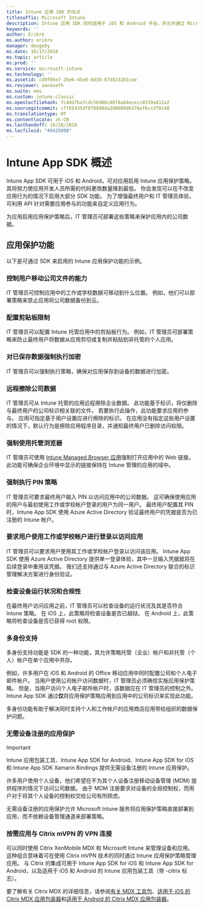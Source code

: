 ```yaml
---
title: Intune 应用 SDK 的优点
titlesuffix: Microsoft Intune
description: Intune 应用 SDK 同时适用于 iOS 和 Android 平台，并允许通过 Microsoft Intune 使用移动应用管理功能。
keywords: ''
author: Erikre
ms.author: erikre
manager: dougeby
ms.date: 10/17/2018
ms.topic: article
ms.prod: ''
ms.service: microsoft-intune
ms.technology: ''
ms.assetid: cd9f05e7-26e6-45e0-8d38-67d8232b1cae
ms.reviewer: aanavath
ms.suite: ems
ms.custom: intune-classic
ms.openlocfilehash: fc49d7ba7cdc5b986c06f8a84ececc8339a812a2
ms.sourcegitcommit: cff65435df070940da390609d6376af6ccdf0140
ms.translationtype: HT
ms.contentlocale: zh-CN
ms.lasthandoff: 10/18/2018
ms.locfileid: "49425098"
---
```

# <a name="intune-app-sdk-overview"></a>Intune App SDK 概述
Intune App SDK 可用于 iOS 和 Android，可对应用启用 Intune 应用保护策略。 其将努力使应用开发人员所需的代码更改数量降到最低。 你会发现可以在不改变应用行为的情况下启用大部分 SDK 功能。 为了增强最终用户和 IT 管理员体验，可利用 API 针对需要应用参与的功能来自定义应用行为。

为应用启用应用保护策略后，IT 管理员可部署这些策略来保护应用内的公司数据。

## <a name="app-protection-features"></a>应用保护功能

以下是可通过 SDK 来启用的 Intune 应用保护功能的示例。

### <a name="control-users-ability-to-move-corporate-files"></a>控制用户移动公司文件的能力
IT 管理员可控制应用中的工作或学校数据可移动到什么位置。 例如，他们可以部署策略来禁止应用将公司数据备份到云。

### <a name="configure-clipboard-restrictions"></a>配置剪贴板限制
IT 管理员可以配置 Intune 托管应用中的剪贴板行为。 例如，IT 管理员可部署策略来防止最终用户将数据从应用剪切或复制并粘贴到非托管的个人应用。

### <a name="enforce-encryption-on-saved-data"></a>对已保存数据强制执行加密
IT 管理员可以强制执行策略，确保对应用保存到设备的数据进行加密。

### <a name="remotely-wipe-corporate-data"></a>远程擦除公司数据
IT 管理员可从 Intune 托管的应用远程擦除企业数据。 此功能基于标识，将仅删除与最终用户的公司标识相关联的文件。 若要执行此操作，此功能要求应用的参与。 应用可指定基于用户设置应进行擦除的标识。 在应用没有指定这些用户设置的情况下，默认行为是擦除应用程序目录，并通知最终用户已删除访问权限。

### <a name="enforce-the-use-of-a-managed-browser"></a>强制使用托管浏览器
IT 管理员可使用 [Intune Managed Browser 应用](app-configuration-managed-browser.md)强制打开应用中的 Web 链接。 此功能可确保企业环境中显示的链接保持在 Intune 管理的应用的域中。

### <a name="enforce-a-pin-policy"></a>强制执行 PIN 策略
IT 管理员可要求最终用户输入 PIN 以访问应用中的公司数据。 这可确保使用应用的用户与最初使用工作或学校帐户登录的用户为同一用户。 最终用户配置其 PIN 时，Intune App SDK 使用 Azure Active Directory 验证最终用户的凭据是否为已注册的 Intune 帐户。

### <a name="require-users-to-sign-in-with-work-or-school-account-for-app-access"></a>要求用户使用工作或学校帐户进行登录以访问应用
IT 管理员可以要求用户使用其工作或学校帐户登录以访问该应用。 Intune App SDK 使用 Azure Active Directory 提供单一登录体验，其中一旦输入凭据就将在后续登录中重用该凭据。 我们还支持通过与 Azure Active Directory 联合的标识管理解决方案进行身份验证。

### <a name="check-device-health-and-compliance"></a>检查设备运行状况和合规性
在最终用户访问应用之前，IT 管理员可以检查设备的运行状况及其是否符合 Intune 策略。 在 iOS 上，此策略将检查设备是否已越狱。 在 Android 上，此策略将检查设备是否已获得 root 权限。

### <a name="multi-identity-support"></a>多身份支持
多身份支持功能是 SDK 的一种功能，其允许策略托管（企业）帐户和非托管（个人）帐户在单个应用中共存。

例如，许多用户在 iOS 和 Android 的 Office 移动应用中同时配置公司和个人电子邮件帐户。 当用户使用公司帐户访问数据时，IT 管理员必须确信实施应用保护策略。 但是，当用户访问个人电子邮件帐户时，该数据应在 IT 管理员的控制之外。 Intune App SDK 通过**仅**将应用保护策略应用到应用中的公司标识来实现此功能。

多身份功能有助于解决同时支持个人和工作帐户的应用商店应用带给组织的数据保护问题。
 
### <a name="app-protection-without-device-enrollment"></a>无需设备注册的应用保护

>[!IMPORTANT]
>Intune 应用包装工具、Intune App SDK for Android、Intune App SDK for iOS 和 Intune App SDK Xamarin Bindings 提供无需设备注册的 Intune 应用保护。

许多用户使用个人设备，他们希望在不为其个人设备注册移动设备管理 (MDM) 提供程序的情况下访问公司数据。 由于 MDM 注册要求对设备的全局控制权，而用户对于将其个人设备的控制权交给公司有所顾虑。

无需设备注册的应用保护允许 Microsoft Intune 服务将应用保护策略直接部署到应用，而不依赖设备管理通道来部署策略。

### <a name="on-demand-application-vpn-connections-with-citrix-mvpn"></a>按需应用与 Citrix mVPN 的 VPN 连接 
可以同时使用 Citrix XenMobile MDX 和 Microsoft Intune 来管理设备和应用。 这种组合意味着可在使用 Citrix mVPN 技术的同时通过 Intune 应用保护策略管理应用。 与 Citrix 的集成可用于 Intune App SDK for iOS 和 Intune App SDK for Android，以及适用于 iOS 和 Android 的 Intune 应用包装工具（带 -citrix 标志）。
 
要了解有关 Citrix MDX 的详细信息，请参阅[有关 MDX 工具包](http://docs.citrix.com/en-us/mdx-toolkit/10/about-mdx-toolkit.html)、[适用于 iOS 的 Citrix MDX 应用包装器](https://docs.citrix.com/en-us/mdx-toolkit/10/xmob-mdx-kit-app-wrap-ios.html)和[适用于 Android 的 Citrix MDX 应用包装器](https://docs.citrix.com/en-us/mdx-toolkit/10/xmob-mdx-kit-app-wrap-android.html)。
